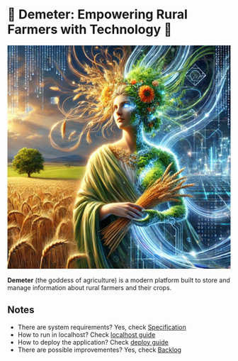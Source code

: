 # 🌾 Demeter: Empowering Rural Farmers with Technology 🤖

![Demeter Goddess of Agriculture and Technology](docs/images/demeter.webp)

**Demeter** (the goddess of agriculture) is a modern platform built to store and manage information about rural farmers and their crops.

## Notes

- There are system requirements? Yes, check [Specification](./docs/Specification.md)
- How to run in localhost? Check [localhost guide](./envs/localhost/README.md)
- How to deploy the application? Check [deploy guide](./envs/hml/README.md)
- There are possible improvementes? Yes, check [Backlog](./docs/Backlog.md)
